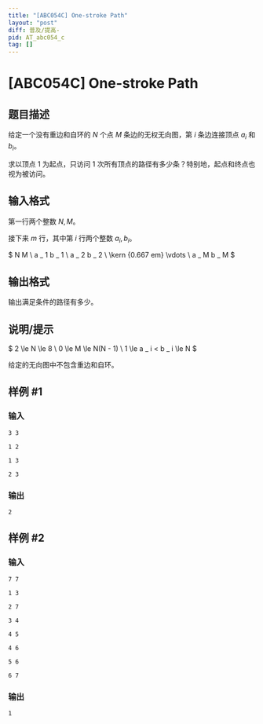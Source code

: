 ```yaml
---
title: "[ABC054C] One-stroke Path"
layout: "post"
diff: 普及/提高-
pid: AT_abc054_c
tag: []
---
```


# [ABC054C] One-stroke Path

## 题目描述

给定一个没有重边和自环的 $N$ 个点 $M$ 条边的无权无向图，第 $i$ 条边连接顶点 $a _ i$ 和 $b _ i$。

求以顶点 $1$ 为起点，只访问 $1$ 次所有顶点的路径有多少条？特别地，起点和终点也视为被访问。

## 输入格式

第一行两个整数 $N, M$。

接下来 $m$ 行，其中第 $i$ 行两个整数 $a _ i, b _ i$。

$
N M \\
a _ 1 b _ 1 \\
a _ 2 b _ 2 \\
\kern {0.667 em} \vdots \\
a _ M b _ M
$

## 输出格式

输出满足条件的路径有多少。

## 说明/提示

$
2 \le N \le 8 \\
0 \le M \le N(N - 1) \\
1 \le a _ i < b _ i \le N
$

给定的无向图中不包含重边和自环。

## 样例 #1

### 输入

```
3 3
1 2
1 3
2 3
```

### 输出

```
2
```

## 样例 #2

### 输入

```
7 7
1 3
2 7
3 4
4 5
4 6
5 6
6 7
```

### 输出

```
1
```

